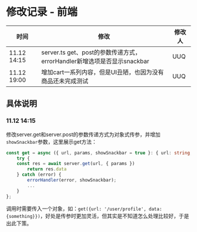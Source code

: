 # 修改记录 - 前端



| 时间        | 修改                                                         | 修改人 |
| ----------- | ------------------------------------------------------------ | ------ |
| 11.12 14:15 | server.ts get、post的参数传递方式，errorHandler新增选项是否显示snackbar | UUQ    |
| 11.12 19:00 | 增加cart一系列内容，但是UI丑陋，也因为没有商品还未完成测试              |    UUQ    |



## 具体说明

### 11.12 14:15

修改server.get和server.post的参数传递方式为对象式传参，并增加`showSnackbar`参数，这里展示get方法：

```typescript
const get = async ({ url, params, showSnackbar = true }: { url: string, params?: any, showSnackbar?: boolean }): Promise<Response> => {
	try {
  	const res = await server.get(url, { params })
		return res.data
	} catch (error) {
		errorHandler(error, showSnackbar);
		...
	}
};
```

调用时需要传入一个对象，如：`get({url: '/user/profile', data: {something}})`，好处是传参时更加灵活，但其实是不知道怎么处理比较好，于是出此下策。

